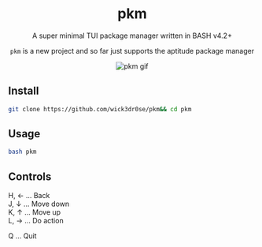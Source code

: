 <div align="center">
<h1>pkm</h1>
<p>A super minimal TUI package manager written in BASH v4.2+</p>
<p><code>pkm</code> is a new project and so far just supports the aptitude package manager</p>

![pkm gif](./pkm.gif)
</div>

## Install
```bash
git clone https://github.com/wick3dr0se/pkm&& cd pkm
```

## Usage
```bash
bash pkm
```

## Controls
H, ←   ...   Back  
J, ↓   ...   Move down  
K, ↑   ...   Move up  
L, →   ...   Do action

Q   ...   Quit
